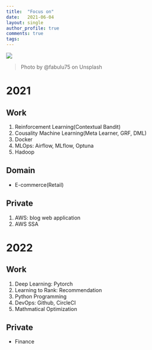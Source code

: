 ```yaml
---
title:  "Focus on"
date:   2021-06-04
layout: single
author_profile: true
comments: true
tags:
---
```


![](https://images.unsplash.com/photo-1545161296-d9c2c241f2ad?ixid=MnwxMjA3fDB8MHxwaG90by1wYWdlfHx8fGVufDB8fHx8&ixlib=rb-1.2.1&auto=format&fit=crop&w=634&q=80)
> Photo by @fabulu75 on Unsplash

# 2021
## Work
1. Reinforcement Learning(Contextual Bandit)
2. Cousality Machine Learning(Meta Learner, GRF, DML)
3. Docker
4. MLOps: Airflow, MLflow, Optuna
5. Hadoop

## Domain
- E-commerce(Retail)

## Private
1. AWS: blog web application
2. AWS SSA

# 2022
## Work
1. Deep Learning: Pytorch
2. Learning to Rank: Recommendation
3. Python Programming
4. DevOps: Github, CircleCI
5. Mathmatical Optimization

## Private
- Finance
